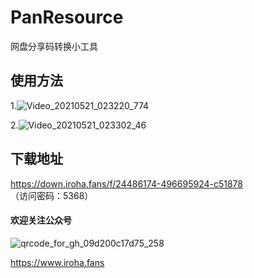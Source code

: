 # PanResource
网盘分享码转换小工具
## 使用方法
1.![Video_20210521_023220_774](https://user-images.githubusercontent.com/17776331/119093569-734d8480-ba42-11eb-8647-218c6be5013b.gif)


2.![Video_20210521_023302_46](https://user-images.githubusercontent.com/17776331/119093590-78aacf00-ba42-11eb-9289-abc7acde9b87.gif)

## 下载地址
https://down.iroha.fans/f/24486174-496695924-c51878
（访问密码：5368）


#### 欢迎关注公众号


![qrcode_for_gh_09d200c17d75_258](https://user-images.githubusercontent.com/17776331/114123221-770ac900-9924-11eb-9a99-e527e6266320.jpg)



https://www.iroha.fans

